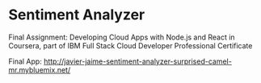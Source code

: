 # Sentiment Analyzer
Final Assignment: Developing Cloud Apps with Node.js and React in Coursera,
part of IBM Full Stack Cloud Developer Professional Certificate

Final App: http://javier-jaime-sentiment-analyzer-surprised-camel-mr.mybluemix.net/
